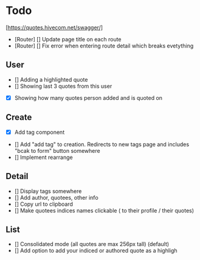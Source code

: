 # Todo

[https://quotes.hivecom.net/swagger/]

- [Router] [] Update page title on each route
- [Router] [] Fix error when entering route detail which breaks evetything

## User

- [] Adding a highlighted quote
- [] Showing last 3 quotes from this user
- [x] Showing how many quotes person added and is quoted on

## Create

- [x] Add tag component
- [] Add "add tag" to creation. Redirects to new tags page and includes "bcak to form" button somewhere
- [] Implement rearrange

## Detail

- [] Display tags somewhere
- [] Add author, quotees, other info
- [] Copy url to clipboard
- [] Make quotees indices names clickable ( to their profile / their quotes)

## List

- [] Consolidated mode (all quotes are max 256px tall) (default)
- [] Add option to add your indiced or authored quote as a highligh
